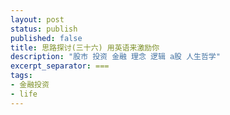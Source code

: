 ```yaml
---
layout: post
status: publish
published: false
title: 思路探讨(三十六) 用英语来激励你
description: "股市 投资 金融 理念 逻辑 a股 人生哲学"
excerpt_separator: ===
tags:
- 金融投资
- life
---
```




